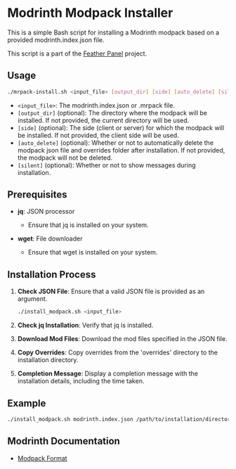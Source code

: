 # Modrinth Modpack Installer

This is a simple Bash script for installing a Modrinth modpack based on a provided modrinth.index.json file.

This script is a part of the [Feather Panel](https://github.com/FeatherPanel/FeatherPanel) project.

## Usage

```bash
./mrpack-install.sh <input_file> [output_dir] [side] [auto_delete] [silent]
```

-   `<input_file>`: The modrinth.index.json or .mrpack file.
-   `[output_dir]` (optional): The directory where the modpack will be installed. If not provided, the current directory will be used.
-   `[side]` (optional): The side (client or server) for which the modpack will be installed. If not provided, the client side will be used.
-   `[auto_delete]` (optional): Whether or not to automatically delete the modpack json file and overrides folder after installation. If not provided, the modpack will not be deleted.
-   `[silent]` (optional): Whether or not to show messages during installation.

## Prerequisites

-   **jq**: JSON processor

    -   Ensure that jq is installed on your system.

-   **wget**: File downloader
    -   Ensure that wget is installed on your system.

## Installation Process

1. **Check JSON File**: Ensure that a valid JSON file is provided as an argument.

    ```bash
    ./install_modpack.sh <input_file>
    ```

2. **Check jq Installation**: Verify that jq is installed.

3. **Download Mod Files**: Download the mod files specified in the JSON file.

4. **Copy Overrides**: Copy overrides from the 'overrides' directory to the installation directory.

5. **Completion Message**: Display a completion message with the installation details, including the time taken.

## Example

```bash
./install_modpack.sh modrinth.index.json /path/to/installation/directory server true true
```

## Modrinth Documentation

-   [Modpack Format](https://docs.modrinth.com/modpacks/format)
